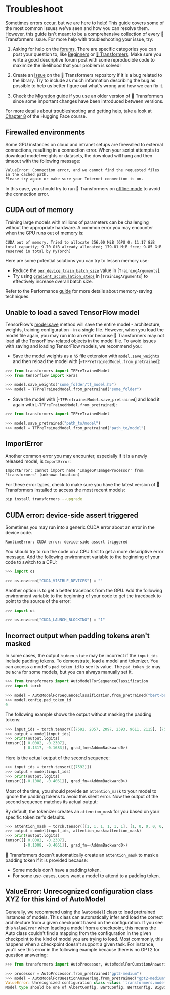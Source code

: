 <!---
Copyright 2022 The HuggingFace Team. All rights reserved.

Licensed under the Apache License, Version 2.0 (the "License");
you may not use this file except in compliance with the License.
You may obtain a copy of the License at

    http://www.apache.org/licenses/LICENSE-2.0

Unless required by applicable law or agreed to in writing, software
distributed under the License is distributed on an "AS IS" BASIS,
WITHOUT WARRANTIES OR CONDITIONS OF ANY KIND, either express or implied.
See the License for the specific language governing permissions and
limitations under the License.

⚠️ Note that this file is in Markdown but contain specific syntax for our doc-builder (similar to MDX) that may not be
rendered properly in your Markdown viewer.

-->

# Troubleshoot

Sometimes errors occur, but we are here to help! This guide covers some of the most common issues we've seen and how you can resolve them. However, this guide isn't meant to be a comprehensive collection of every 🤗 Transformers issue. For more help with troubleshooting your issue, try:

<Youtube id="S2EEG3JIt2A"/>

1. Asking for help on the [forums](https://discuss.huggingface.co/). There are specific categories you can post your question to, like [Beginners](https://discuss.huggingface.co/c/beginners/5) or [🤗 Transformers](https://discuss.huggingface.co/c/transformers/9). Make sure you write a good descriptive forum post with some reproducible code to maximize the likelihood that your problem is solved!

<Youtube id="_PAli-V4wj0"/>

2. Create an [Issue](https://github.com/huggingface/transformers/issues/new/choose) on the 🤗 Transformers repository if it is a bug related to the library. Try to include as much information describing the bug as possible to help us better figure out what's wrong and how we can fix it.

3. Check the [Migration](migration) guide if you use an older version of 🤗 Transformers since some important changes have been introduced between versions.

For more details about troubleshooting and getting help, take a look at [Chapter 8](https://huggingface.co/course/chapter8/1?fw=pt) of the Hugging Face course.


## Firewalled environments

Some GPU instances on cloud and intranet setups are firewalled to external connections, resulting in a connection error. When your script attempts to download model weights or datasets, the download will hang and then timeout with the following message:

```
ValueError: Connection error, and we cannot find the requested files in the cached path.
Please try again or make sure your Internet connection is on.
```

In this case, you should try to run 🤗 Transformers on [offline mode](installation.md#offline-mode) to avoid the connection error.

## CUDA out of memory

Training large models with millions of parameters can be challenging without the appropriate hardware. A common error you may encounter when the GPU runs out of memory is:

```
CUDA out of memory. Tried to allocate 256.00 MiB (GPU 0; 11.17 GiB total capacity; 9.70 GiB already allocated; 179.81 MiB free; 9.85 GiB reserved in total by PyTorch)
```

Here are some potential solutions you can try to lessen memory use:

- Reduce the [`per_device_train_batch_size`](main_classes/trainer#transformers.TrainingArguments.per_device_train_batch_size) value in [`TrainingArguments`].
- Try using [`gradient_accumulation_steps`](main_classes/trainer#transformers.TrainingArguments.gradient_accumulation_steps) in [`TrainingArguments`] to effectively increase overall batch size.

<Tip>

Refer to the Performance [guide](performance.md) for more details about memory-saving techniques.

</Tip>

## Unable to load a saved TensorFlow model

TensorFlow's [model.save](https://www.tensorflow.org/tutorials/keras/save_and_load#save_the_entire_model) method will save the entire model - architecture, weights, training configuration - in a single file. However, when you load the model file again, you may run into an error because 🤗 Transformers may not load all the TensorFlow-related objects in the model file. To avoid issues with saving and loading TensorFlow models, we recommend you:

- Save the model weights as a `h5` file extension with [`model.save_weights`](https://www.tensorflow.org/tutorials/keras/save_and_load#save_the_entire_model) and then reload the model with [`~TFPreTrainedModel.from_pretrained`]:

```py
>>> from transformers import TFPreTrainedModel
>>> from tensorflow import keras

>>> model.save_weights("some_folder/tf_model.h5")
>>> model = TFPreTrainedModel.from_pretrained("some_folder")
```

- Save the model with [`~TFPretrainedModel.save_pretrained`] and load it again with [`~TFPreTrainedModel.from_pretrained`]:

```py
>>> from transformers import TFPreTrainedModel

>>> model.save_pretrained("path_to/model")
>>> model = TFPreTrainedModel.from_pretrained("path_to/model")
```

## ImportError

Another common error you may encounter, especially if it is a newly released model, is `ImportError`:

```
ImportError: cannot import name 'ImageGPTImageProcessor' from 'transformers' (unknown location)
```

For these error types, check to make sure you have the latest version of 🤗 Transformers installed to access the most recent models:

```bash
pip install transformers --upgrade
```

## CUDA error: device-side assert triggered

Sometimes you may run into a generic CUDA error about an error in the device code.

```
RuntimeError: CUDA error: device-side assert triggered
```

You should try to run the code on a CPU first to get a more descriptive error message. Add the following environment variable to the beginning of your code to switch to a CPU:

```py
>>> import os

>>> os.environ["CUDA_VISIBLE_DEVICES"] = ""
```

Another option is to get a better traceback from the GPU. Add the following environment variable to the beginning of your code to get the traceback to point to the source of the error:

```py
>>> import os

>>> os.environ["CUDA_LAUNCH_BLOCKING"] = "1"
```

## Incorrect output when padding tokens aren't masked

In some cases, the output `hidden_state` may be incorrect if the `input_ids` include padding tokens. To demonstrate, load a model and tokenizer. You can access a model's `pad_token_id` to see its value. The `pad_token_id` may be `None` for some models, but you can always manually set it.

```py
>>> from transformers import AutoModelForSequenceClassification
>>> import torch

>>> model = AutoModelForSequenceClassification.from_pretrained("bert-base-uncased")
>>> model.config.pad_token_id
0
```

The following example shows the output without masking the padding tokens:

```py
>>> input_ids = torch.tensor([[7592, 2057, 2097, 2393, 9611, 2115], [7592, 0, 0, 0, 0, 0]])
>>> output = model(input_ids)
>>> print(output.logits)
tensor([[ 0.0082, -0.2307],
        [ 0.1317, -0.1683]], grad_fn=<AddmmBackward0>)
```

Here is the actual output of the second sequence:

```py
>>> input_ids = torch.tensor([[7592]])
>>> output = model(input_ids)
>>> print(output.logits)
tensor([[-0.1008, -0.4061]], grad_fn=<AddmmBackward0>)
```

Most of the time, you should provide an `attention_mask` to your model to ignore the padding tokens to avoid this silent error. Now the output of the second sequence matches its actual output:

<Tip>

By default, the tokenizer creates an `attention_mask` for you based on your specific tokenizer's defaults.

</Tip>

```py
>>> attention_mask = torch.tensor([[1, 1, 1, 1, 1, 1], [1, 0, 0, 0, 0, 0]])
>>> output = model(input_ids, attention_mask=attention_mask)
>>> print(output.logits)
tensor([[ 0.0082, -0.2307],
        [-0.1008, -0.4061]], grad_fn=<AddmmBackward0>)
```

🤗 Transformers doesn't automatically create an `attention_mask` to mask a padding token if it is provided because:

- Some models don't have a padding token.
- For some use-cases, users want a model to attend to a padding token.

## ValueError: Unrecognized configuration class XYZ for this kind of AutoModel

Generally, we recommend using the [`AutoModel`] class to load pretrained instances of models. This class
can automatically infer and load the correct architecture from a given checkpoint based on the configuration. If you see
this `ValueError` when loading a model from a checkpoint, this means the Auto class couldn't find a mapping from
the configuration in the given checkpoint to the kind of model you are trying to load. Most commonly, this happens when a
checkpoint doesn't support a given task.
For instance, you'll see this error in the following example because there is no GPT2 for question answering:

```py
>>> from transformers import AutoProcessor, AutoModelForQuestionAnswering

>>> processor = AutoProcessor.from_pretrained("gpt2-medium")
>>> model = AutoModelForQuestionAnswering.from_pretrained("gpt2-medium")
ValueError: Unrecognized configuration class <class 'transformers.models.gpt2.configuration_gpt2.GPT2Config'> for this kind of AutoModel: AutoModelForQuestionAnswering.
Model type should be one of AlbertConfig, BartConfig, BertConfig, BigBirdConfig, BigBirdPegasusConfig, BloomConfig, ...
```
